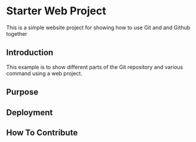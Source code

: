 # Starter Web Project

This is a simple website project for
showing how to use Git and and Github together

## Introduction

This example is to show different parts
of the Git repository and various command
using a web project.

## Purpose

## Deployment

## How To Contribute
